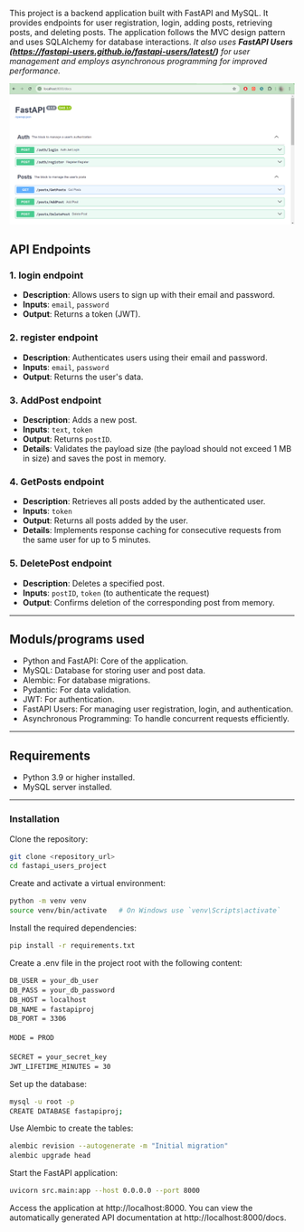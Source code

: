 This project is a backend application built with FastAPI and MySQL. It provides endpoints for user registration, login, adding posts, retrieving posts, and deleting posts. The application follows the MVC design pattern and uses SQLAlchemy for database interactions. *It also uses **FastAPI Users (https://fastapi-users.github.io/fastapi-users/latest/)** for user management and employs asynchronous programming for improved performance.*

<img src="fastapi_users_project.png" width="700">

## API Endpoints

### 1. login endpoint
- **Description**: Allows users to sign up with their email and password.
- **Inputs**: `email`, `password`
- **Output**: Returns a token (JWT).

### 2. register endpoint
- **Description**: Authenticates users using their email and password.
- **Inputs**: `email`, `password`
- **Output**: Returns the user's data.

### 3. AddPost endpoint
- **Description**: Adds a new post.
- **Inputs**: `text`, `token`
- **Output**: Returns `postID`.
- **Details**: Validates the payload size (the payload should not exceed 1 MB in size) and saves the post in memory.

### 4. GetPosts endpoint
- **Description**: Retrieves all posts added by the authenticated user.
- **Inputs**: `token`
- **Output**: Returns all posts added by the user.
- **Details**: Implements response caching for consecutive requests from the same user for up to 5 minutes.

### 5. DeletePost endpoint
- **Description**: Deletes a specified post.
- **Inputs**: `postID`, `token` (to authenticate the request)
- **Output**: Confirms deletion of the corresponding post from memory.

---------------------------------------------------------------------------------------------------------------

## Moduls/programs used

- Python and FastAPI: Core of the application.
- MySQL: Database for storing user and post data.
- Alembic: For database migrations.
- Pydantic: For data validation.
- JWT: For authentication.
- FastAPI Users: For managing user registration, login, and authentication.
- Asynchronous Programming: To handle concurrent requests efficiently.

------------------------------------------------------------------------------------------------------------------

## Requirements 

- Python 3.9 or higher installed.
- MySQL server installed.

------------------------------------------------------------------------------------------------------------------

### Installation

Clone the repository:

```bash
git clone <repository_url>
cd fastapi_users_project
```

Create and activate a virtual environment:

```bash
python -m venv venv
source venv/bin/activate   # On Windows use `venv\Scripts\activate`
```

Install the required dependencies:

```bash
pip install -r requirements.txt
```

Create a .env file in the project root with the following content:

```bash
DB_USER = your_db_user
DB_PASS = your_db_password
DB_HOST = localhost
DB_NAME = fastapiproj
DB_PORT = 3306

MODE = PROD

SECRET = your_secret_key
JWT_LIFETIME_MINUTES = 30
```

Set up the database:

```bash
mysql -u root -p
CREATE DATABASE fastapiproj;
```

Use Alembic to create the tables:

```bash
alembic revision --autogenerate -m "Initial migration"
alembic upgrade head
```

Start the FastAPI application:

```bash
uvicorn src.main:app --host 0.0.0.0 --port 8000
```

Access the application at http://localhost:8000. You can view the automatically generated API documentation at http://localhost:8000/docs.

